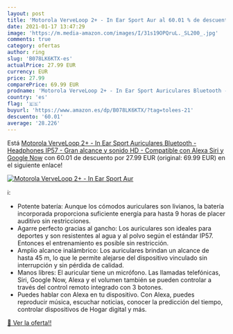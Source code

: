 ```yaml
---
layout: post
title: 'Motorola VerveLoop 2+ - In Ear Sport Aur al 60.01 % de descuento'
date: 2021-01-17 13:47:29
image: 'https://m.media-amazon.com/images/I/31s19OPQruL._SL200_.jpg'
comments: true
category: ofertas
author: ring
slug: 'B078LK6KTX-es'
actualPrice: 27.99 EUR
currency: EUR
price: 27.99
comparePrice: 69.99 EUR
prodname: 'Motorola VerveLoop 2+ - In Ear Sport Auriculares Bluetooth - Headphones IP57 - Gran alcance y sonido HD - Compatible con Alexa  Siri y Google Now'
country: 'es'
flag: '🇪🇸'
buyurl: 'https://www.amazon.es/dp/B078LK6KTX/?tag=tolees-21'
descuento: '60.01'
average: '28.226'
---
```


Está [Motorola VerveLoop 2+ - In Ear Sport Auriculares Bluetooth - Headphones IP57 - Gran alcance y sonido HD - Compatible con Alexa  Siri y Google Now](https://www.amazon.es/dp/B078LK6KTX/?tag=tolees-21) con 60.01 de descuento por 27.99 EUR (original: 69.99 EUR) en el siguiente enlace!

[![Motorola VerveLoop 2+ - In Ear Sport Aur](https://m.media-amazon.com/images/I/31s19OPQruL._SL200_.jpg)](https://www.amazon.es/dp/B078LK6KTX/?tag=tolees-21)

ℹ️:

- Potente batería: Aunque los cómodos auriculares son livianos, la batería incorporada proporciona suficiente energía para hasta 9 horas de placer auditivo sin restricciones.
- Agarre perfecto gracias al gancho: Los auriculares son ideales para deportes y son resistentes al agua y al polvo según el estándar IP57. Entonces el entrenamiento es posible sin restricción.
- Amplio alcance inalámbrico: Los auriculares brindan un alcance de hasta 45 m, lo que le permite alejarse del dispositivo vinculado sin interrupción y sin pérdida de calidad.
- Manos libres: El auricular tiene un micrófono. Las llamadas telefónicas, Siri, Google Now, Alexa y el volumen también se pueden controlar a través del control remoto integrado con 3 botones.
- Puedes hablar con Alexa en tu dispositivo. Con Alexa, puedes reproducir música, escuchar noticias, conocer la predicción del tiempo, controlar dispositivos de Hogar digital y más.

[🛒 Ver la oferta!!](https://www.amazon.es/dp/B078LK6KTX/?tag=tolees-21)
